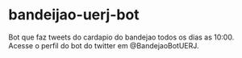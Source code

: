 # bandeijao-uerj-bot
Bot que faz tweets do cardapio do bandejao todos os dias as 10:00. <br>
Acesse o perfil do bot do twitter em @BandejaoBotUERJ.
